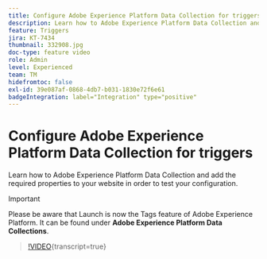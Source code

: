 ```yaml
---
title: Configure Adobe Experience Platform Data Collection for triggers
description: Learn how to Adobe Experience Platform Data Collection and add the required properties to your website in order to test your configuration.
feature: Triggers
jira: KT-7434
thumbnail: 332908.jpg
doc-type: feature video
role: Admin
level: Experienced
team: TM
hidefromtoc: false
exl-id: 39e087af-0868-4db7-b031-1830e72f6e61
badgeIntegration: label="Integration" type="positive"
---
```

# Configure Adobe Experience Platform Data Collection for triggers

Learn how to Adobe Experience Platform Data Collection and add the required properties to your website in order to test your configuration.

>[!IMPORTANT]
>
> Please be aware that Launch is now the Tags feature of Adobe Experience Platform. It can be found under **Adobe Experience Platform Data Collections**.  

>[!VIDEO](https://video.tv.adobe.com/v/332908?learn=on){transcript=true}
